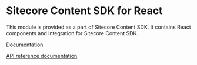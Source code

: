 # Sitecore Content SDK for React

This module is provided as a part of Sitecore Content SDK. It contains React components and integration for Sitecore Content SDK.

<!---
@TODO: Update link with appropriate page when avaiable
-->

[Documentation](https://doc.sitecore.com/xmc/en/developers/xm-cloud/sitecore-javascript-rendering-sdk--jss--for-next-js.html)

[API reference documentation](/ref-docs/react/)
